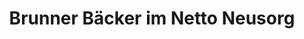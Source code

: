 ---
title: "Brunner Bäcker im Netto Neusorg"
url: /neusorg/brunner-baecker-im-netto-neusorg/
shop: Bäckerei
---